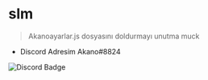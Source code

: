 # slm

> Akanoayarlar.js dosyasını doldurmayı unutma muck

- Discord Adresim Akano#8824


![Discord Badge](https://media.discordapp.net/attachments/608711485849337856/818117396626800680/eyes9.gif)
